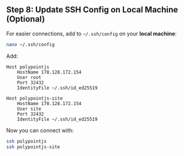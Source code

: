 
## Step 8: Update SSH Config on Local Machine (Optional)

For easier connections, add to `~/.ssh/config` on your **local machine**:

```bash
nano ~/.ssh/config
```

Add:

```
Host polypointjs
    HostName 178.128.172.154
    User root
    Port 32432
    IdentityFile ~/.ssh/id_ed25519

Host polypointjs-site
    HostName 178.128.172.154
    User site
    Port 32432
    IdentityFile ~/.ssh/id_ed25519
```

Now you can connect with:

```bash
ssh polypointjs
ssh polypointjs-site
```
